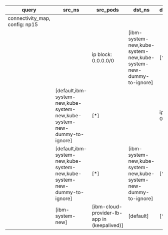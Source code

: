 |query|src_ns|src_pods|dst_ns|dst_pods|connection|
|---|---|---|---|---|---|
|connectivity_map, config: np15||||||
|||ip block: 0.0.0.0/0|[ibm-system-new,kube-system-new,kube-system-new-dummy-to-ignore]|[*]|All connections|
||[default,ibm-system-new,kube-system-new,kube-system-new-dummy-to-ignore]|[*]||ip block: 0.0.0.0/0|All connections|
||[default,ibm-system-new,kube-system-new,kube-system-new-dummy-to-ignore]|[*]|[ibm-system-new,kube-system-new,kube-system-new-dummy-to-ignore]|[*]|All connections|
||[ibm-system-new]|[ibm-cloud-provider-lb-app in (keepalived)]|[default]|[*]|All connections|


